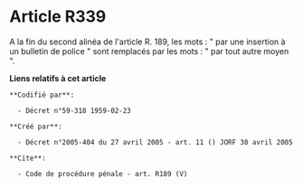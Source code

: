 # Article R339

A la fin du second alinéa de l'article R. 189, les mots : " par une insertion à un bulletin de police " sont remplacés par
les mots : " par tout autre moyen ".

**Liens relatifs à cet article**

	**Codifié par**:

	  - Décret n°59-318 1959-02-23

	**Créé par**:

	  - Décret n°2005-404 du 27 avril 2005 - art. 11 () JORF 30 avril 2005

	**Cite**:

	  - Code de procédure pénale - art. R189 (V)
